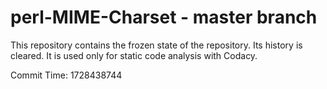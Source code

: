 # perl-MIME-Charset - master branch

This repository contains the frozen state of the repository.
Its history is cleared. It is used only for static code
analysis with Codacy.

Commit Time: 1728438744